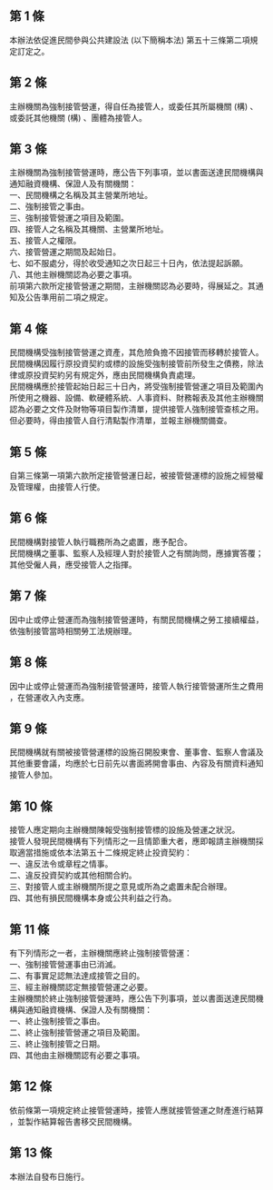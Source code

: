 第 1 條
-------
本辦法依促進民間參與公共建設法 (以下簡稱本法) 第五十三條第二項規  
定訂定之。

第 2 條
-------
主辦機關為強制接管營運，得自任為接管人，或委任其所屬機關 (構) 、  
或委託其他機關 (構) 、團體為接管人。

第 3 條
-------
主辦機關為強制接管營運時，應公告下列事項，並以書面送達民間機構與  
通知融資機構、保證人及有關機關：  
一、民間機構之名稱及其主營業所地址。  
二、強制接管之事由。  
三、強制接管營運之項目及範圍。  
四、接管人之名稱及其機關、主營業所地址。  
五、接管人之權限。  
六、接管營運之期間及起始日。  
七、如不服處分，得於收受通知之次日起三十日內，依法提起訴願。  
八、其他主辦機關認為必要之事項。  
前項第六款所定接管營運之期間，主辦機關認為必要時，得展延之。其通  
知及公告準用前二項之規定。

第 4 條
-------
民間機構受強制接管營運之資產，其危險負擔不因接管而移轉於接管人。  
民間機構因履行原投資契約或標的設施受強制接管前所發生之債務，除法  
律或原投資契約另有規定外，應由民間機構負責處理。  
民間機構應於接管起始日起三十日內，將受強制接管營運之項目及範圍內  
所使用之機器、設備、軟硬體系統、人事資料、財務報表及其他主辦機關  
認為必要之文件及財物等項目製作清單，提供接管人強制接管查核之用。  
但必要時，得由接管人自行清點製作清單，並報主辦機關備查。

第 5 條
-------
自第三條第一項第六款所定接管營運日起，被接管營運標的設施之經營權  
及管理權，由接管人行使。

第 6 條
-------
民間機構對接管人執行職務所為之處置，應予配合。  
民間機構之董事、監察人及經理人對於接管人之有關詢問，應據實答覆；  
其他受僱人員，應受接管人之指揮。

第 7 條
-------
因中止或停止營運而為強制接管營運時，有關民間機構之勞工接續權益，  
依強制接管當時相關勞工法規辦理。

第 8 條
-------
因中止或停止營運而為強制接管營運時，接管人執行接管營運所生之費用  
，在營運收入內支應。

第 9 條
-------
民間機構就有關被接管營運標的設施召開股東會、董事會、監察人會議及  
其他重要會議，均應於七日前先以書面將開會事由、內容及有關資料通知  
接管人參加。

第 10 條
--------
接管人應定期向主辦機關陳報受強制接管標的設施及營運之狀況。  
接管人發現民間機構有下列情形之一且情節重大者，應即報請主辦機關採  
取適當措施或依本法第五十二條規定終止投資契約：  
一、違反法令或章程之情事。  
二、違反投資契約或其他相關合約。  
三、對接管人或主辦機關所提之意見或所為之處置未配合辦理。  
四、其他有損民間機構本身或公共利益之行為。

第 11 條
--------
有下列情形之一者，主辦機關應終止強制接管營運：  
一、強制接管營運事由已消滅。  
二、有事實足認無法達成接管之目的。  
三、經主辦機關認定無接管營運之必要。  
主辦機關於終止強制接管營運時，應公告下列事項，並以書面送達民間機  
構與通知融資機構、保證人及有關機關：  
一、終止強制接管之事由。  
二、終止強制接管營運之項目及範圍。  
三、終止強制接管之日期。  
四、其他由主辦機關認有必要之事項。

第 12 條
--------
依前條第一項規定終止接管營運時，接管人應就接管營運之財產進行結算  
，並製作結算報告書移交民間機構。

第 13 條
--------
本辦法自發布日施行。

